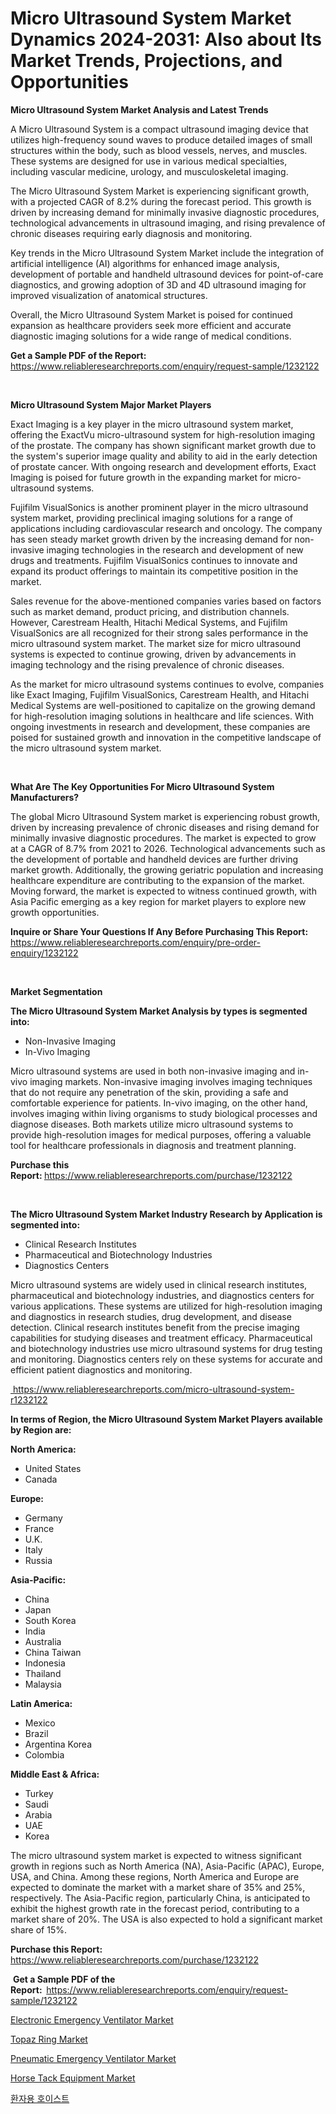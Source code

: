<p><h1>Micro Ultrasound System Market Dynamics 2024-2031: Also about Its Market Trends, Projections, and Opportunities</h1></p><p><strong>Micro Ultrasound System Market Analysis and Latest Trends</strong></p>
<p><p>A Micro Ultrasound System is a compact ultrasound imaging device that utilizes high-frequency sound waves to produce detailed images of small structures within the body, such as blood vessels, nerves, and muscles. These systems are designed for use in various medical specialties, including vascular medicine, urology, and musculoskeletal imaging.</p><p>The Micro Ultrasound System Market is experiencing significant growth, with a projected CAGR of 8.2% during the forecast period. This growth is driven by increasing demand for minimally invasive diagnostic procedures, technological advancements in ultrasound imaging, and rising prevalence of chronic diseases requiring early diagnosis and monitoring.</p><p>Key trends in the Micro Ultrasound System Market include the integration of artificial intelligence (AI) algorithms for enhanced image analysis, development of portable and handheld ultrasound devices for point-of-care diagnostics, and growing adoption of 3D and 4D ultrasound imaging for improved visualization of anatomical structures.</p><p>Overall, the Micro Ultrasound System Market is poised for continued expansion as healthcare providers seek more efficient and accurate diagnostic imaging solutions for a wide range of medical conditions.</p></p>
<p><strong>Get a Sample PDF of the Report:&nbsp;</strong> <a href="https://www.reliableresearchreports.com/enquiry/request-sample/1232122">https://www.reliableresearchreports.com/enquiry/request-sample/1232122</a></p>
<p>&nbsp;</p>
<p><strong>Micro Ultrasound System Major Market Players</strong></p>
<p><p>Exact Imaging is a key player in the micro ultrasound system market, offering the ExactVu micro-ultrasound system for high-resolution imaging of the prostate. The company has shown significant market growth due to the system's superior image quality and ability to aid in the early detection of prostate cancer. With ongoing research and development efforts, Exact Imaging is poised for future growth in the expanding market for micro-ultrasound systems.</p><p>Fujifilm VisualSonics is another prominent player in the micro ultrasound system market, providing preclinical imaging solutions for a range of applications including cardiovascular research and oncology. The company has seen steady market growth driven by the increasing demand for non-invasive imaging technologies in the research and development of new drugs and treatments. Fujifilm VisualSonics continues to innovate and expand its product offerings to maintain its competitive position in the market.</p><p>Sales revenue for the above-mentioned companies varies based on factors such as market demand, product pricing, and distribution channels. However, Carestream Health, Hitachi Medical Systems, and Fujifilm VisualSonics are all recognized for their strong sales performance in the micro ultrasound system market. The market size for micro ultrasound systems is expected to continue growing, driven by advancements in imaging technology and the rising prevalence of chronic diseases.</p><p>As the market for micro ultrasound systems continues to evolve, companies like Exact Imaging, Fujifilm VisualSonics, Carestream Health, and Hitachi Medical Systems are well-positioned to capitalize on the growing demand for high-resolution imaging solutions in healthcare and life sciences. With ongoing investments in research and development, these companies are poised for sustained growth and innovation in the competitive landscape of the micro ultrasound system market.</p></p>
<p>&nbsp;</p>
<p><strong>What Are The Key Opportunities For Micro Ultrasound System Manufacturers?</strong></p>
<p><p>The global Micro Ultrasound System market is experiencing robust growth, driven by increasing prevalence of chronic diseases and rising demand for minimally invasive diagnostic procedures. The market is expected to grow at a CAGR of 8.7% from 2021 to 2026. Technological advancements such as the development of portable and handheld devices are further driving market growth. Additionally, the growing geriatric population and increasing healthcare expenditure are contributing to the expansion of the market. Moving forward, the market is expected to witness continued growth, with Asia Pacific emerging as a key region for market players to explore new growth opportunities.</p></p>
<p><strong>Inquire or Share Your Questions If Any Before Purchasing This Report:</strong> <a href="https://www.reliableresearchreports.com/enquiry/pre-order-enquiry/1232122">https://www.reliableresearchreports.com/enquiry/pre-order-enquiry/1232122</a></p>
<p>&nbsp;</p>
<p><strong>Market Segmentation</strong></p>
<p><strong>The Micro Ultrasound System Market Analysis by types is segmented into:</strong></p>
<p><ul><li>Non-Invasive Imaging</li><li>In-Vivo Imaging</li></ul></p>
<p><p>Micro ultrasound systems are used in both non-invasive imaging and in-vivo imaging markets. Non-invasive imaging involves imaging techniques that do not require any penetration of the skin, providing a safe and comfortable experience for patients. In-vivo imaging, on the other hand, involves imaging within living organisms to study biological processes and diagnose diseases. Both markets utilize micro ultrasound systems to provide high-resolution images for medical purposes, offering a valuable tool for healthcare professionals in diagnosis and treatment planning.</p></p>
<p><strong>Purchase this Report:&nbsp;</strong><a href="https://www.reliableresearchreports.com/purchase/1232122">https://www.reliableresearchreports.com/purchase/1232122</a></p>
<p>&nbsp;</p>
<p><strong>The Micro Ultrasound System Market Industry Research by Application is segmented into:</strong></p>
<p><ul><li>Clinical Research Institutes</li><li>Pharmaceutical and Biotechnology Industries</li><li>Diagnostics Centers</li></ul></p>
<p><p>Micro ultrasound systems are widely used in clinical research institutes, pharmaceutical and biotechnology industries, and diagnostics centers for various applications. These systems are utilized for high-resolution imaging and diagnostics in research studies, drug development, and disease detection. Clinical research institutes benefit from the precise imaging capabilities for studying diseases and treatment efficacy. Pharmaceutical and biotechnology industries use micro ultrasound systems for drug testing and monitoring. Diagnostics centers rely on these systems for accurate and efficient patient diagnostics and monitoring.</p></p>
<p><a href="https://www.reliableresearchreports.com/micro-ultrasound-system-r1232122">&nbsp;https://www.reliableresearchreports.com/micro-ultrasound-system-r1232122</a></p>
<p><strong>In terms of Region, the Micro Ultrasound System Market Players available by Region are:</strong></p>
<p>
    <p> <strong> North America: </strong>
        <ul>
            <li>United States</li>
            <li>Canada</li>
        </ul>
        </p> 
    <p> <strong> Europe: </strong>
        <ul>
            <li>Germany</li>
            <li>France</li>
            <li>U.K.</li>
            <li>Italy</li>
            <li>Russia</li>
        </ul>
        </p> 
    <p> <strong> Asia-Pacific: </strong>
        <ul>
            <li>China</li>
            <li>Japan</li>
            <li>South Korea</li>
            <li>India</li>
            <li>Australia</li>
            <li>China Taiwan</li>
            <li>Indonesia</li>
            <li>Thailand</li>
            <li>Malaysia</li>
        </ul>
        </p> 
    <p> <strong> Latin America: </strong>
        <ul>
            <li>Mexico</li>
            <li>Brazil</li>
            <li>Argentina Korea</li>
            <li>Colombia</li>
        </ul>
        </p> 
    <p> <strong> Middle East & Africa: </strong>
        <ul>
            <li>Turkey</li>
            <li>Saudi</li>
            <li>Arabia</li>
            <li>UAE</li>
            <li>Korea</li>
        </ul>
    </p>
    </p>
<p><p>The micro ultrasound system market is expected to witness significant growth in regions such as North America (NA), Asia-Pacific (APAC), Europe, USA, and China. Among these regions, North America and Europe are expected to dominate the market with a market share of 35% and 25%, respectively. The Asia-Pacific region, particularly China, is anticipated to exhibit the highest growth rate in the forecast period, contributing to a market share of 20%. The USA is also expected to hold a significant market share of 15%.</p></p>
<p><strong>Purchase this Report: </strong><a href="https://www.reliableresearchreports.com/purchase/1232122">https://www.reliableresearchreports.com/purchase/1232122</a></p>
<p>&nbsp;<strong>Get a Sample PDF of the Report:&nbsp;&nbsp;</strong><a href="https://www.reliableresearchreports.com/enquiry/request-sample/1232122">https://www.reliableresearchreports.com/enquiry/request-sample/1232122</a></p>
<p><strong></strong></p>
<p><p><a href="https://github.com/michealerrygz/Market-Research-Report-List-1/blob/main/electronic-emergency-ventilator-market.md">Electronic Emergency Ventilator Market</a></p><p><a href="https://medium.com/@rachel.payne546456/global-topaz-ring-market-focus-on-application-end-use-industry-type-equipment-and-region-2bd511874f00">Topaz Ring Market</a></p><p><a href="https://github.com/abigailsutherland7889/Market-Research-Report-List-1/blob/main/pneumatic-emergency-ventilator-market.md">Pneumatic Emergency Ventilator Market</a></p><p><a href="https://medium.com/@goldapearce28ryuytr/horse-tack-equipment-market-share-market-analysis-growth-trends-forecasts-for-period-from-667d668bf85f">Horse Tack Equipment Market</a></p><p><a href="https://github.com/alpinestartsekian/Market-Research-Report-List-2/blob/main/437392970359.md">환자용 호이스트</a></p></p>